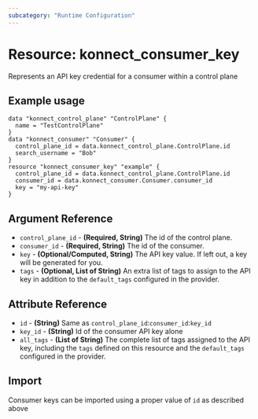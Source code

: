 ```yaml
---
subcategory: "Runtime Configuration"
---
```

# Resource: konnect_consumer_key
Represents an API key credential for a consumer within a control plane
## Example usage
```hcl
data "konnect_control_plane" "ControlPlane" {
  name = "TestControlPlane"
}
data "konnect_consumer" "Consumer" {
  control_plane_id = data.konnect_control_plane.ControlPlane.id
  search_username = "Bob"
}
resource "konnect_consumer_key" "example" {
  control_plane_id = data.konnect_control_plane.ControlPlane.id
  consumer_id = data.konnect_consumer.Consumer.consumer_id
  key = "my-api-key"
}
```
## Argument Reference
* `control_plane_id` - **(Required, String)** The id of the control plane.
* `consumer_id` - **(Required, String)** The id of the consumer.
* `key` - **(Optional/Computed, String)** The API key value.  If left out, a key will be generated for you.
* `tags` - **(Optional, List of String)** An extra list of tags to assign to the API key in addition to the `default_tags` configured in the provider.
## Attribute Reference
* `id` - **(String)** Same as `control_plane_id`:`consumer_id`:`key_id`
* `key_id` - **(String)** Id of the consumer API key alone
* `all_tags` - **(List of String)** The complete list of tags assigned to the API key, including the `tags` defined on this resource and the `default_tags` configured in the provider.
## Import
Consumer keys can be imported using a proper value of `id` as described above
